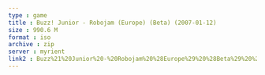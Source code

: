```yaml
---
type : game
title : Buzz! Junior - Robojam (Europe) (Beta) (2007-01-12)
size : 990.6 M
format : iso
archive : zip
server : myrient
link2 : Buzz%21%20Junior%20-%20Robojam%20%28Europe%29%20%28Beta%29%20%282007-01-12%29
---
```

